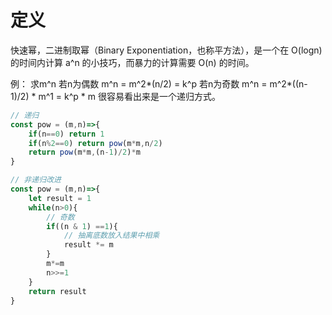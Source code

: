 # 定义
快速幂，二进制取幂（Binary Exponentiation，也称平方法），是一个在 O(logn) 的时间内计算 a^n 的小技巧，而暴力的计算需要 O(n) 的时间。

例：
求m^n
若n为偶数
m^n = m^2*(n/2) = k^p
若n为奇数
m^n = m^2*((n-1)/2) * m^1 = k^p * m
很容易看出来是一个递归方式。
```js
// 递归
const pow = (m,n)=>{
    if(n==0) return 1
    if(n%2==0) return pow(m*m,n/2)
    return pow(m*m,(n-1)/2)*m
}
```
```js
// 非递归改进
const pow = (m,n)=>{
    let result = 1
    while(n>0){
        // 奇数
        if((n & 1) ==1){
            // 抽离底数放入结果中相乘
            result *= m
        }
        m*=m
        n>>=1
    }
    return result
}
```




